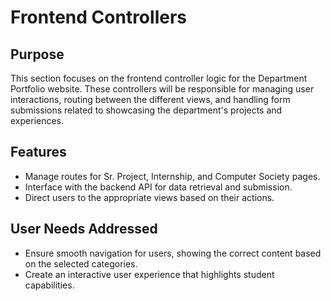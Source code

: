 # Frontend Controllers

## Purpose
This section focuses on the frontend controller logic for the Department Portfolio website. These controllers will be responsible for managing user interactions, routing between the different views, and handling form submissions related to showcasing the department's projects and experiences.

## Features
- Manage routes for Sr. Project, Internship, and Computer Society pages.
- Interface with the backend API for data retrieval and submission.
- Direct users to the appropriate views based on their actions.

## User Needs Addressed
- Ensure smooth navigation for users, showing the correct content based on the selected categories.
- Create an interactive user experience that highlights student capabilities.
